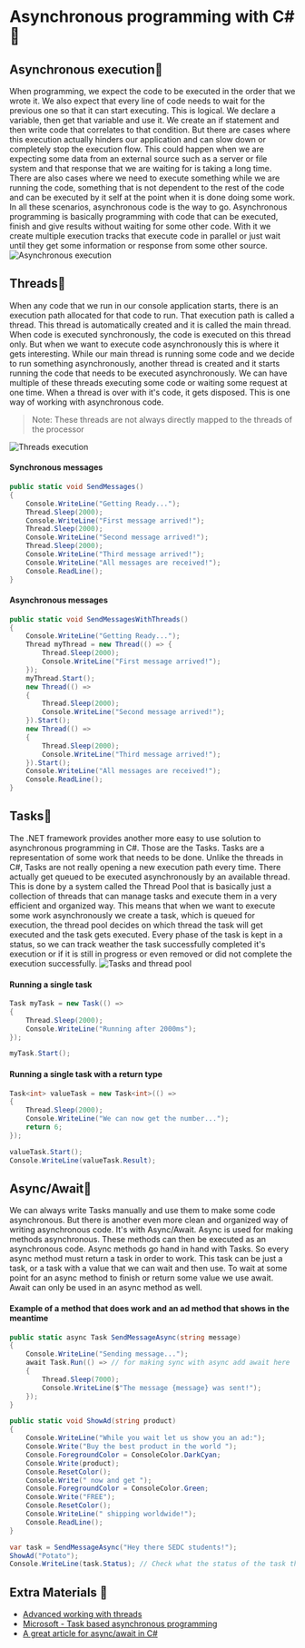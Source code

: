# Asynchronous programming with C# 🍥

## Asynchronous execution🔹

When programming, we expect the code to be executed in the order that we wrote it. We also expect that every line of code needs to wait for the previous one so that it can start executing. This is logical. We declare a variable, then get that variable and use it. We create an if statement and then write code that correlates to that condition. But there are cases where this execution actually hinders our application and can slow down or completely stop the execution flow. This could happen when we are expecting some data from an external source such as a server or file system and that response that we are waiting for is taking a long time. There are also cases where we need to execute something while we are running the code, something that is not dependent to the rest of the code and can be executed by it self at the point when it is done doing some work. In all these scenarios, asynchronous code is the way to go. Asynchronous programming is basically programming with code that can be executed, finish and give results without waiting for some other code. With it we create multiple execution tracks that execute code in parallel or just wait until they get some information or response from some other source.  
![Asynchronous execution](img/async1.jpg)

## Threads🔹

When any code that we run in our console application starts, there is an execution path allocated for that code to run. That execution path is called a thread. This thread is automatically created and it is called the main thread. When code is executed synchronously, the code is executed on this thread only. But when we want to execute code asynchronously this is where it gets interesting. While our main thread is running some code and we decide to run something asynchronously, another thread is created and it starts running the code that needs to be executed asynchronously. We can have multiple of these threads executing some code or waiting some request at one time. When a thread is over with it's code, it gets disposed. This is one way of working with asynchronous code.

> Note: These threads are not always directly mapped to the threads of the processor

![Threads execution](img/async2.jpg)

#### Synchronous messages

```csharp
public static void SendMessages()
{
    Console.WriteLine("Getting Ready...");
    Thread.Sleep(2000);
    Console.WriteLine("First message arrived!");
    Thread.Sleep(2000);
    Console.WriteLine("Second message arrived!");
    Thread.Sleep(2000);
    Console.WriteLine("Third message arrived!");
    Console.WriteLine("All messages are received!");
    Console.ReadLine();
}
```

#### Asynchronous messages

```csharp
public static void SendMessagesWithThreads()
{
    Console.WriteLine("Getting Ready...");
    Thread myThread = new Thread(() => {
        Thread.Sleep(2000);
        Console.WriteLine("First message arrived!");
    });
    myThread.Start();
    new Thread(() =>
    {
        Thread.Sleep(2000);
        Console.WriteLine("Second message arrived!");
    }).Start();
    new Thread(() =>
    {
        Thread.Sleep(2000);
        Console.WriteLine("Third message arrived!");
    }).Start();
    Console.WriteLine("All messages are received!");
    Console.ReadLine();
}
```

## Tasks🔹

The .NET framework provides another more easy to use solution to asynchronous programming in C#. Those are the Tasks. Tasks are a representation of some work that needs to be done. Unlike the threads in C#, Tasks are not really opening a new execution path every time. There actually get queued to be executed asynchronously by an available thread. This is done by a system called the Thread Pool that is basically just a collection of threads that can manage tasks and execute them in a very efficient and organized way. This means that when we want to execute some work asynchronously we create a task, which is queued for execution, the thread pool decides on which thread the task will get executed and the task gets executed. Every phase of the task is kept in a status, so we can track weather the task successfully completed it's execution or if it is still in progress or even removed or did not complete the execution successfully.
![Tasks and thread pool](img/async3.jpg)

#### Running a single task

```csharp
Task myTask = new Task(() =>
{
	Thread.Sleep(2000);
	Console.WriteLine("Running after 2000ms");
});

myTask.Start();
```

#### Running a single task with a return type

```csharp
Task<int> valueTask = new Task<int>(() =>
{
	Thread.Sleep(2000);
	Console.WriteLine("We can now get the number...");
	return 6;
});

valueTask.Start();
Console.WriteLine(valueTask.Result);
```

## Async/Await🔹

We can always write Tasks manually and use them to make some code asynchronous. But there is another even more clean and organized way of writing asynchronous code. It's with Async/Await. Async is used for making methods asynchronous. These methods can then be executed as an asynchronous code. Async methods go hand in hand with Tasks. So every async method must return a task in order to work. This task can be just a task, or a task with a value that we can wait and then use. To wait at some point for an async method to finish or return some value we use await. Await can only be used in an async method as well.

#### Example of a method that does work and an ad method that shows in the meantime

```csharp
public static async Task SendMessageAsync(string message)
{
    Console.WriteLine("Sending message...");
    await Task.Run(() => // for making sync with async add await here
    {
        Thread.Sleep(7000);
        Console.WriteLine($"The message {message} was sent!");
    });
}

public static void ShowAd(string product)
{
    Console.WriteLine("While you wait let us show you an ad:");
    Console.Write("Buy the best product in the world ");
    Console.ForegroundColor = ConsoleColor.DarkCyan;
    Console.Write(product);
    Console.ResetColor();
    Console.Write(" now and get ");
    Console.ForegroundColor = ConsoleColor.Green;
    Console.Write("FREE");
    Console.ResetColor();
    Console.WriteLine(" shipping worldwide!");
    Console.ReadLine();
}

var task = SendMessageAsync("Hey there SEDC students!");
ShowAd("Potato");
Console.WriteLine(task.Status); // Check what the status of the task that returned
```

## Extra Materials 📘

- [Advanced working with threads](https://www.infoworld.com/article/3035134/how-to-work-with-threads-in-c.html)
- [Microsoft - Task based asynchronous programming](https://docs.microsoft.com/en-us/dotnet/standard/parallel-programming/task-based-asynchronous-programming)
- [A great article for async/await in C#](https://medium.com/@kayamuhammet/understanding-async-await-in-c-aef956d72e5a)
